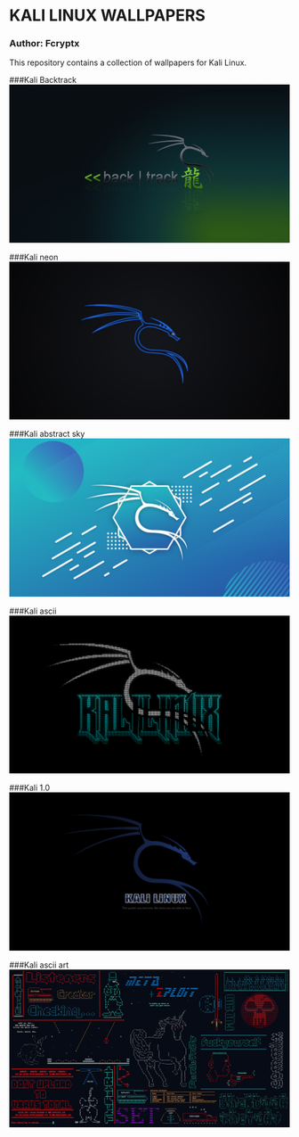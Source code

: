 # KALI LINUX WALLPAPERS
### Author: Fcryptx

This repository contains a collection of wallpapers for Kali Linux.


###Kali Backtrack
![Kali Backtrack Wallpaper](kali-backtrack/backtrack-3-green-1920x1080.png)

###Kali neon
![Kali Neon](kali-2017-2021/kali-neon-16x9.png)

###Kali abstract sky
![Kali abstract sky](kali-2017-2021/kali-abstract-sky-16x9.png)

###Kali ascii
![Cyan Kali ascii](kali-colors/kali-cyan/cyan-kali-ascii-16x9.png)

###Kali 1.0
![Kali-1.0](kali-2017-2021/kali-1.0-1920x1080.png)

###Kali ascii art
![Kali ascii art](kali-community/ascii-art-2560x1440.png)
